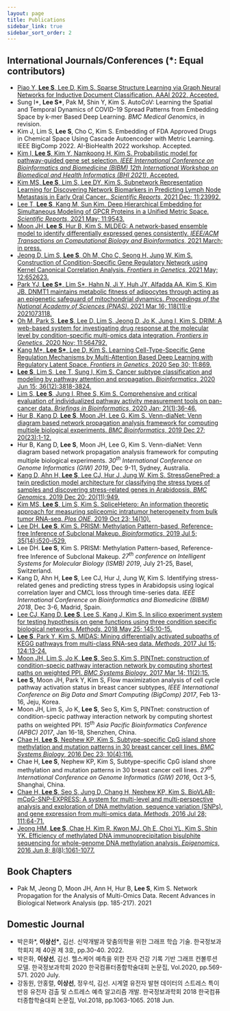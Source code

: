 ```yaml
---
layout: page
title: Publications
sidebar_link: true
sidebar_sort_order: 2
---
```


## International Journals/Conferences (\*: Equal contributors)
- [Piao Y, <strong>Lee S</strong>, Lee D, Kim S. Sparse Structure Learning via Graph Neural Networks for Inductive Document Classification. AAAI 2022. Accepted.](https://arxiv.org/abs/2112.06386)
- Sung I*, <strong>Lee S\*</strong>, Pak M, Shin Y, Kim S. AutoCoV: Learning the Spatial and Temporal Dynamics of COVID-19 Spread Patterns from Embedding Space by k-mer Based Deep Learning. <em>BMC Medical Genomics</em>, in revision.
- Kim J, Lim S, <strong>Lee S</strong>, Cho C, Kim S. Embedding of FDA Approved Drugs in Chemical Space Using Cascade Autoencoder with Metric Learning. IEEE BigComp 2022. AI-BioHealth 2022 workshop. Accepted.
- [Kim I, <strong>Lee S</strong>, Kim Y, Namkoong H, Kim S. Probabilistic model for pathway-guided gene set selection. <em>IEEE International Conference on Bioinformatics and Biomedicine (BIBM) 12th International Workshop on Biomedical and Health Informatics (BHI 2021)</em>, Accepted.](https://ieeexplore.ieee.org/document/9669350)
- [Kim MS, <strong>Lee S</strong>, Lim S, Lee DY, Kim S. Subnetwork Representation Learning for Discovering Network Biomarkers in Predicting Lymph Node Metastasis in Early Oral Cancer.. <em>Scientific Reports</em>, 2021 Dec; 11:23992.](https://www.nature.com/articles/s41598-021-03333-5)
- [Lee T, <strong>Lee S</strong>, Kang M, Sun Kim. Deep Hierarchical Embedding for Simultaneous Modeling of GPCR Proteins in a Unified Metric Space. <em>Scientific Reports</em>, 2021 May; 11:9543.](https://www.nature.com/articles/s41598-021-88623-8)
- [Moon JH, <strong>Lee S</strong>, Hur B, Kim S. MLDEG: A network-based ensemble model to identify differentially expressed genes consistently. <em>IEEE/ACM Transactions on Computational Biology and Bioinformatics</em>, 2021 March; in press.](https://ieeexplore.ieee.org/document/9382840)
- [Jeong D, Lim S, <strong>Lee S</strong>, Oh M, Cho C, Seong H, Jung W, Kim S. Construction of Condition-Specific Gene Regulatory Network using Kernel Canonical Correlation Analysis. <em>Frontiers in Genetics</em>, 2021 May; 12:652623.](https://www.frontiersin.org/articles/10.3389/fgene.2021.652623/abstract)
- [Park YJ, <strong>Lee S\*</strong>, Lim S*, Hahn N, Ji Y, Huh JY, Alfadda AA, Kim S, Kim JB. DNMT1 maintains metabolic fitness of adipocytes through acting as an epigenetic safeguard of mitochondrial dynamics. <em>Proceedings of the National Academy of Sciences (PNAS)</em>. 2021 Mar 16; 118(11):e 2021073118.](https://www.pnas.org/content/118/11/e2021073118)
- [Oh M, Park S, <strong>Lee S</strong>, Lee D, Lim S, Jeong D, Jo K, Jung I, Kim S. DRIM: A web-based system for investigating drug response at the molecular level by condition-specific multi-omics data integration. <em>Frontiers in Genetics</em>, 2020 Nov; 11:564792.](https://www.frontiersin.org/articles/10.3389/fgene.2020.564792/full)
- [Kang M\*, <strong>Lee S\*</strong>, Lee D, Kim S. Learning Cell-Type-Specific Gene Regulation Mechanisms by Multi-Attention Based Deep Learning with Regulatory Latent Space. <em>Frontiers in Genetics</em>, 2020 Sep 30; 11:869.](https://www.frontiersin.org/articles/10.3389/fgene.2020.00869/full)
- [<strong>Lee S</strong>, Lim S, Lee T, Sung I, Kim S. Cancer subtype classification and modeling by pathway attention and propagation. <em>Bioinformatics</em>, 2020 Jun 15; 36(12):3818-3824.](https://academic.oup.com/bioinformatics/advance-article/doi/10.1093/bioinformatics/btaa203/5811233)
- [Lim S, <strong>Lee S</strong>, Jung I, Rhee S, Kim S. Comprehensive and critical evaluation of individualized pathway activity measurement tools on pan-cancer data. <em>Briefings in Bioinformatics</em>, 2020 Jan; 21(1):36-46.](https://academic.oup.com/bib/article/21/1/36/5181542)
- [Hur B, Kang D, <strong>Lee S</strong>, Moon JH, Lee G, Kim S. Venn-diaNet: Venn diagram based network propagation analysis framework for computing multiple biological experiments. <em>BMC Bioinformatics</em>, 2019 Dec 27; 20(23):1-12.](https://bmcbioinformatics.biomedcentral.com/articles/10.1186/s12859-019-3302-7)
- Hur B, Kang D, <strong>Lee S</strong>, Moon JH, Lee G, Kim S. Venn-diaNet: Venn diagram based network propagation analysis framework for computing multiple biological experiments. <em>30<sup>th</sup> International Conference on Genome Informatics (GIW) 2019</em>, Dec 9-11, Sydney, Australia.
- [Kang D, Ahn H, <strong>Lee S</strong>, Lee CJ, Hur J, Jung W, Kim S. StressGenePred: a twin prediction model architecture for classifying the stress types of samples and discovering stress-related genes in Arabidopsis. <em>BMC Genomics</em>, 2019 Dec 20; 20(11):949.](https://link.springer.com/article/10.1186/s12864-019-6283-z)
- [Kim MS, <strong>Lee S</strong>, Lim S, Kim S. SpliceHetero: An information theoretic approach for measuring spliceomic intratumor heterogeneity from bulk tumor RNA-seq. <em>Plos ONE</em>, 2019 Oct 23; 14(10).](https://journals.plos.org/plosone/article?id=10.1371/journal.pone.0223520)
- [Lee DH. <strong>Lee S</strong>, Kim S. PRISM: Methylation Pattern-based, Reference-free Inference of Subclonal Makeup. <em>Bioinformatics</em>, 2019 Jul 5; 35(14):i520-i529.](https://academic.oup.com/bioinformatics/article/35/14/i520/5529252)
- Lee DH. <strong>Lee S</strong>, Kim S. PRISM: Methylation Pattern-based, Reference-free Inference of Subclonal Makeup. <em>27<sup>th</sup> conference on Intelligent Systems for Molecular Biology (ISMB) 2019</em>, July 21-25, Basel, Switzerland.
- Kang D, Ahn H, <strong>Lee S</strong>, Lee CJ, Hur J, Jung W, Kim S. Identifying stress-related genes and predicting stress types in Arabidopsis using logical correlation layer and CMCL loss through time-series data. <em>IEEE International Conference on Bioinformatics and Biomedicine (BIBM) 2018</em>, Dec 3-6, Madrid, Spain.
- [Lee CJ, Kang D, <strong>Lee S</strong>, Lee S, Kang J, Kim S. In silico experiment system for testing hypothesis on gene functions using three condition specific biological networks. <em>Methods</em>, 2018 May 25; 145:10-15.](https://www.sciencedirect.com/science/article/pii/S104620231830001X)
- [<strong>Lee S</strong>, Park Y, Kim S. MIDAS: Mining differentially activated subpaths of KEGG pathways from multi-class RNA-seq data. <em>Methods</em>, 2017 Jul 15; 124:13-24.](https://www.sciencedirect.com/science/article/pii/S1046202317300488)
- [Moon JH, Lim S, Jo K, <strong>Lee S</strong>, Seo S, Kim S, PINTnet: construction of condition-specic pathway interaction network by computing shortest paths on weighted PPI. <em>BMC Systems Biology</em>, 2017 Mar 14; 11(2):15.](https://link.springer.com/article/10.1186/s12918-017-0387-3)
- <strong>Lee S</strong>, Moon JH, Park Y, Kim S, Flow maximization analysis of cell cycle pathway activation status in breast cancer subtypes, <em>IEEE International Conference on Big Data and Smart Computing (BigComp) 2017</em>, Feb 13-16, Jeju, Korea.
- Moon JH, Lim S, Jo K, <strong>Lee S</strong>, Seo S, Kim S, PINTnet: construction of condition-specic pathway interaction network by computing shortest paths on weighted PPI. <em>15<sup>th</sup> Asia Pacific Bioinformatics Conference (APBC) 2017</em>, Jan 16-18, Shenzhen, China.
- [Chae H, <strong>Lee S</strong>, Nephew KP, Kim S, Subtype-specific CpG island shore methylation and mutation patterns in 30 breast cancer cell lines. <em>BMC Systems Biology</em>, 2016 Dec 23; 10(4):116.](https://link.springer.com/article/10.1186/s12918-016-0356-2)
- Chae H, <strong>Lee S</strong>, Nephew KP, Kim S, Subtype-specific CpG island shore methylation and mutation patterns in 30 breast cancer cell lines. <em>27<sup>th</sup> International Conference on Genome Informatics (GIW) 2016</em>, Oct 3-5, Shanghai, China.
- [Chae H, <strong>Lee S</strong>, Seo S, Jung D, Chang H, Nephew KP, Kim S. BioVLAB-mCpG-SNP-EXPRESS: A system for multi-level and multi-perspective analysis and exploration of DNA methylation, sequence variation (SNPs), and gene expression from multi-omics data. <em>Methods</em>, 2016 Jul 28; 111:64-71.](https://www.sciencedirect.com/science/article/pii/S1046202316302304)
- [Jeong HM, <strong>Lee S</strong>, Chae H, Kim R, Kwon MJ, Oh E, Choi YL, Kim S, Shin YK. Efficiency of methylated DNA immunoprecipitation bisulphite sequencing for whole-genome DNA methylation analysis. <em>Epigenomics</em>, 2016 Jun 8; 8(8):1061-1077.](https://www.futuremedicine.com/doi/abs/10.2217/epi-2016-0038)


## Book Chapters
- Pak M, Jeong D, Moon JH, Ann H, Hur B, <strong>Lee S</strong>, Kim S. Network Propagation for the Analysis of Multi-Omics Data. Recent Advances in Biological Network Analysis (pp. 185-217). 2021

## Domestic Journal
- 박은화*, <strong>이상선*</strong>, 김선. 신약개발과 맞춤의학을 위한 그래프 학습 기술. 한국정보과학회지 제 40권 제 3호, pp.30-40. 2022.
- 박은화, <strong>이상선</strong>, 김선. 헬스케어 예측을 위한 전자 건강 기록 기반 그래프 컨볼루션 모델. 한국정보과학회 2020 한국컴퓨터종합학술대회 논문집, Vol.2020, pp.569-571. 2020 July.
- 강동원, 안홍렬, <strong>이상선</strong>, 정우석, 김선. 시계열 유전자 발현 데이터의 스트레스 특이 반응 유전자 검출 및 스트레스 예측 알고리즘 개발. 한국정보과학회 2018 한국컴퓨터종합학술대회 논문집, Vol.2018, pp.1063-1065. 2018 Jun.
